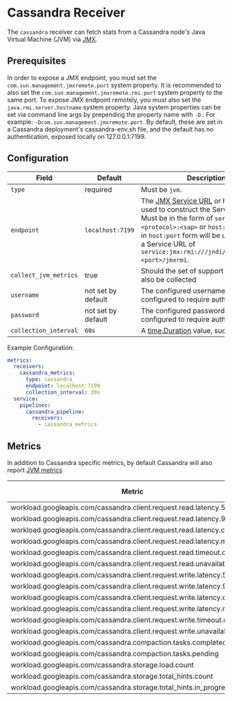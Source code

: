 # Cassandra Receiver

The `cassandra` receiver can fetch stats from a Cassandra node's Java Virtual Machine (JVM) via [JMX](https://www.oracle.com/java/technologies/javase/javamanagement.html).


## Prerequisites

In order to expose a JMX endpoint, you must set the `com.sun.management.jmxremote.port` system property. It is recommended to also set the `com.sun.management.jmxremote.rmi.port` system property to the same port. To expose JMX endpoint remotely, you must also set the `java.rmi.server.hostname` system property. Java system properties can be set via command line args by prepending the property name with `-D` . For example: `-Dcom.sun.management.jmxremote.port`. By default, these are set in a Cassandra deployment's cassandra-env.sh file, and the default has no authentication, exposed locally on 127.0.0.1:7199.

## Configuration

| Field                 | Default            | Description |
| ---                   | ---                | ---         |
| `type`                | required           | Must be `jvm`. |
| `endpoint`            | `localhost:7199`   | The [JMX Service URL](https://docs.oracle.com/javase/8/docs/api/javax/management/remote/JMXServiceURL.html) or host and port used to construct the Service URL. Must be in the form of `service:jmx:<protocol>:<sap>` or `host:port`. Values in `host:port` form will be used to create a Service URL of `service:jmx:rmi:///jndi/rmi://<host>:<port>/jmxrmi`. |
| `collect_jvm_metrics` | true               | Should the set of support [JVM metrics](https://github.com/GoogleCloudPlatform/ops-agent/blob/master/docs/jvm.md#metrics) also be collected |
| `username`            | not set by default | The configured username if JMX is configured to require authentication. |
| `password`            | not set by default | The configured password if JMX is configured to require authentication. |
| `collection_interval` | `60s`              | A [time.Duration](https://pkg.go.dev/time#ParseDuration) value, such as `30s` or `5m`. |

Example Configuration:

```yaml
metrics:
  receivers:
    cassandra_metrics:
      type: cassandra
      endpoint: localhost:7199
      collection_interval: 30s
  service:
    pipelines:
      cassandra_pipeline:
        receivers:
          - cassandra_metrics
```

## Metrics
In addition to Cassandra specific metrics, by default Cassandra will also report [JVM metrics](https://github.com/GoogleCloudPlatform/ops-agent/blob/master/docs/jvm.md#metrics)

| Metric                                                                   | Data Type | Unit        | Labels | Description |
| ---                                                                      | ---       | ---         | ---    | ---         | 
| workload.googleapis.com/cassandra.client.request.read.latency.50p        | gauge     | 1           |        |             |
| workload.googleapis.com/cassandra.client.request.read.latency.99p        | gauge     | 1           |        |             |
| workload.googleapis.com/cassandra.client.request.read.latency.count      | sum       | 1           |        |             |
| workload.googleapis.com/cassandra.client.request.read.latency.max        | gauge     | 1           |        |             |
| workload.googleapis.com/cassandra.client.request.read.timeout.count      | sum       | 1           |        |             |
| workload.googleapis.com/cassandra.client.request.read.unavailable.count  | sum       | 1           |        |             |
| workload.googleapis.com/cassandra.client.request.write.latency.50p       | gauge     | 1           |        |             |
| workload.googleapis.com/cassandra.client.request.write.latency.99p       | gauge     | 1           |        |             |
| workload.googleapis.com/cassandra.client.request.write.latency.count     | sum       | 1           |        |             |
| workload.googleapis.com/cassandra.client.request.write.latency.max       | gauge     | 1           |        |             |
| workload.googleapis.com/cassandra.client.request.write.timeout.count     | sum       | 1           |        |             |
| workload.googleapis.com/cassandra.client.request.write.unavailable.count | sum       | 1           |        |             |
| workload.googleapis.com/cassandra.compaction.tasks.completed             | sum       | 1           |        |             |
| workload.googleapis.com/cassandra.compaction.tasks.pending               | gauge     | 1           |        |             |
| workload.googleapis.com/cassandra.storage.load.count                     | sum       | 1           |        |             |
| workload.googleapis.com/cassandra.storage.total_hints.count              | sum       | 1           |        |             |
| workload.googleapis.com/cassandra.storage.total_hints.in_progress.count  | sum       | 1           |        |             |
